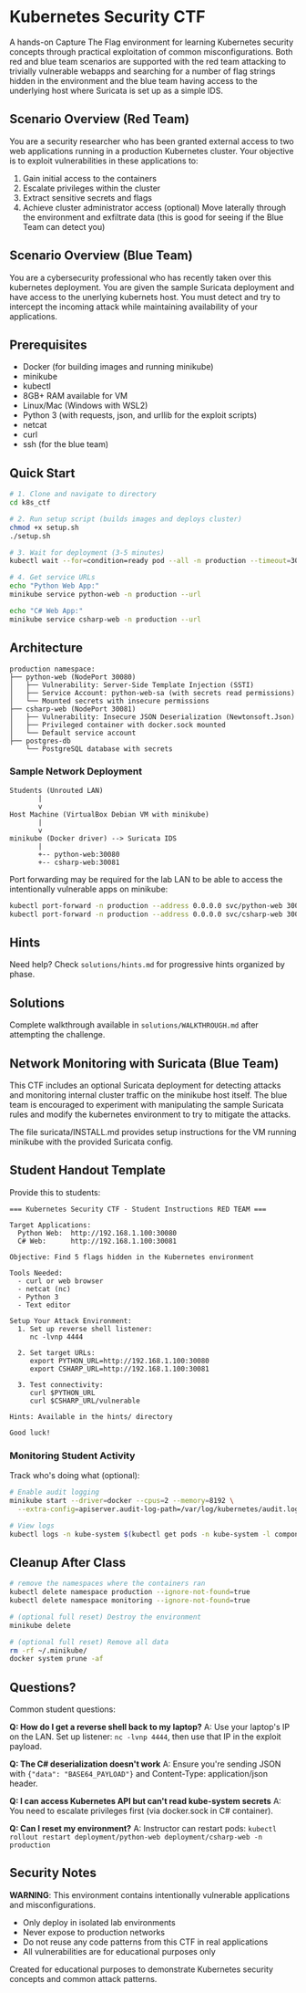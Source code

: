# Kubernetes Security CTF

A hands-on Capture The Flag environment for learning Kubernetes security concepts through practical exploitation of common misconfigurations. Both red and blue team scenarios are supported with the red team attacking to trivially vulnerable webapps and searching for a number of flag strings hidden in the environment and the blue team having access to the underlying host where Suricata is set up as a simple IDS.

## Scenario Overview (Red Team)

You are a security researcher who has been granted external access to two web applications running in a production Kubernetes cluster. Your objective is to exploit vulnerabilities in these applications to:

1. Gain initial access to the containers
2. Escalate privileges within the cluster
3. Extract sensitive secrets and flags
4. Achieve cluster administrator access
(optional) Move laterally through the environment and exfiltrate data (this is good for seeing if the Blue Team can detect you)

## Scenario Overview (Blue Team)

You are a cybersecurity professional who has recently taken over this kubernetes deployment. You are given the sample Suricata deployment and have access to the unerlying kubernets host. You must detect and try to intercept the incoming attack while maintaining availability of your applications.


## Prerequisites

- Docker (for building images and running minikube)
- minikube
- kubectl
- 8GB+ RAM available for VM
- Linux/Mac (Windows with WSL2)
- Python 3 (with requests, json, and urllib for the exploit scripts)
- netcat
- curl
- ssh (for the blue team)

## Quick Start

```bash
# 1. Clone and navigate to directory
cd k8s_ctf

# 2. Run setup script (builds images and deploys cluster)
chmod +x setup.sh
./setup.sh

# 3. Wait for deployment (3-5 minutes)
kubectl wait --for=condition=ready pod --all -n production --timeout=300s

# 4. Get service URLs
echo "Python Web App:"
minikube service python-web -n production --url

echo "C# Web App:"
minikube service csharp-web -n production --url
```

## Architecture

```
production namespace:
├── python-web (NodePort 30080)
│   ├── Vulnerability: Server-Side Template Injection (SSTI)
│   ├── Service Account: python-web-sa (with secrets read permissions)
│   └── Mounted secrets with insecure permissions
├── csharp-web (NodePort 30081)
│   ├── Vulnerability: Insecure JSON Deserialization (Newtonsoft.Json)
│   ├── Privileged container with docker.sock mounted
│   └── Default service account
├── postgres-db
    └── PostgreSQL database with secrets
```

### Sample Network Deployment
```
Students (Unrouted LAN)
       |
       v
Host Machine (VirtualBox Debian VM with minikube)
       |
       v
minikube (Docker driver) --> Suricata IDS
       |
       +-- python-web:30080
       +-- csharp-web:30081
```
Port forwarding may be required for the lab LAN to be able to access the intentionally vulnerable apps on minikube:

```bash
kubectl port-forward -n production --address 0.0.0.0 svc/python-web 30080:5000 &
kubectl port-forward -n production --address 0.0.0.0 svc/csharp-web 30081:80 &
```

## Hints

Need help? Check `solutions/hints.md` for progressive hints organized by phase.

## Solutions

Complete walkthrough available in `solutions/WALKTHROUGH.md` after attempting the challenge.

## Network Monitoring with Suricata (Blue Team)

This CTF includes an optional Suricata deployment for detecting attacks and monitoring internal cluster traffic on the minikube host itself. The blue team is encouraged to experiment with manipulating the sample Suricata rules and modify the kubernetes environment to try to mitigate the attacks. 

The file suricata/INSTALL.md provides setup instructions for the VM running minikube with the provided Suricata config.

## Student Handout Template

Provide this to students:

```
=== Kubernetes Security CTF - Student Instructions RED TEAM ===

Target Applications:
  Python Web:  http://192.168.1.100:30080
  C# Web:      http://192.168.1.100:30081

Objective: Find 5 flags hidden in the Kubernetes environment

Tools Needed:
  - curl or web browser
  - netcat (nc)
  - Python 3
  - Text editor

Setup Your Attack Environment:
  1. Set up reverse shell listener:
     nc -lvnp 4444

  2. Set target URLs:
     export PYTHON_URL=http://192.168.1.100:30080
     export CSHARP_URL=http://192.168.1.100:30081

  3. Test connectivity:
     curl $PYTHON_URL
     curl $CSHARP_URL/vulnerable

Hints: Available in the hints/ directory

Good luck!
```

### Monitoring Student Activity

Track who's doing what (optional):

```bash
# Enable audit logging
minikube start --driver=docker --cpus=2 --memory=8192 \
  --extra-config=apiserver.audit-log-path=/var/log/kubernetes/audit.log

# View logs
kubectl logs -n kube-system $(kubectl get pods -n kube-system -l component=kube-apiserver -o name)
```

## Cleanup After Class

```bash
# remove the namespaces where the containers ran
kubectl delete namespace production --ignore-not-found=true
kubectl delete namespace monitoring --ignore-not-found=true

# (optional full reset) Destroy the environment
minikube delete

# (optional full reset) Remove all data
rm -rf ~/.minikube/
docker system prune -af
```

## Questions?

Common student questions:

**Q: How do I get a reverse shell back to my laptop?**
A: Use your laptop's IP on the LAN. Set up listener: `nc -lvnp 4444`, then use that IP in the exploit payload.

**Q: The C# deserialization doesn't work**
A: Ensure you're sending JSON with `{"data": "BASE64_PAYLOAD"}` and Content-Type: application/json header.

**Q: I can access Kubernetes API but can't read kube-system secrets**
A: You need to escalate privileges first (via docker.sock in C# container).

**Q: Can I reset my environment?**
A: Instructor can restart pods: `kubectl rollout restart deployment/python-web deployment/csharp-web -n production`

## Security Notes

**WARNING**: This environment contains intentionally vulnerable applications and misconfigurations.

- Only deploy in isolated lab environments
- Never expose to production networks
- Do not reuse any code patterns from this CTF in real applications
- All vulnerabilities are for educational purposes only

Created for educational purposes to demonstrate Kubernetes security concepts and common attack patterns.